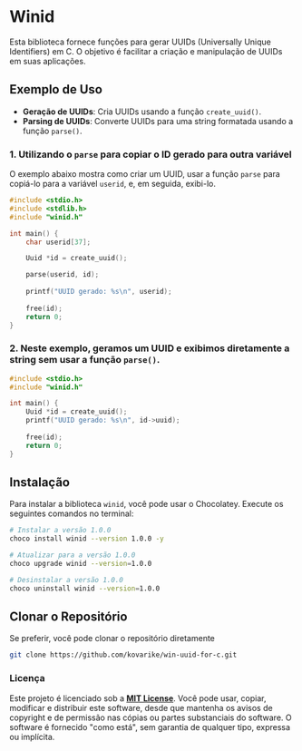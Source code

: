 
# Winid

Esta biblioteca fornece funções para gerar UUIDs (Universally Unique Identifiers) em C. O objetivo é facilitar a criação e manipulação de UUIDs em suas aplicações.

## Exemplo de Uso

- **Geração de UUIDs**: Cria UUIDs usando a função `create_uuid()`.
- **Parsing de UUIDs**: Converte UUIDs para uma string formatada usando a função `parse()`.

### 1. Utilizando o `parse` para copiar o ID gerado para outra variável

O exemplo abaixo mostra como criar um UUID, usar a função `parse` para copiá-lo para a variável `userid`, e, em seguida, exibi-lo.

```c
#include <stdio.h>
#include <stdlib.h>
#include "winid.h"  

int main() {
    char userid[37]; 

    Uuid *id = create_uuid(); 

    parse(userid, id); 
    
    printf("UUID gerado: %s\n", userid); 
  
    free(id); 
    return 0;
}
```

### 2. Neste exemplo, geramos um UUID e exibimos diretamente a string sem usar a função `parse()`.

```c
#include <stdio.h>
#include "winid.h" 

int main() {
    Uuid *id = create_uuid(); 
    printf("UUID gerado: %s\n", id->uuid); 
  
    free(id); 
    return 0;
}

```


## Instalação

Para instalar a biblioteca `winid`, você pode usar o Chocolatey. Execute os seguintes comandos no terminal:

```bash
# Instalar a versão 1.0.0
choco install winid --version 1.0.0 -y

# Atualizar para a versão 1.0.0
choco upgrade winid --version=1.0.0

# Desinstalar a versão 1.0.0
choco uninstall winid --version=1.0.0
```

## Clonar o Repositório

Se preferir, você pode clonar o repositório diretamente

```bash
git clone https://github.com/kovarike/win-uuid-for-c.git
```

### Licença

Este projeto é licenciado sob a [**MIT License**](./LICENSE). Você pode usar, copiar, modificar e distribuir este software, desde que mantenha os avisos de copyright e de permissão nas cópias ou partes substanciais do software. O software é fornecido "como está", sem garantia de qualquer tipo, expressa ou implícita.